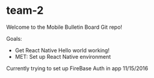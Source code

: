 # team-2
Welcome to the Mobile Bulletin Board Git repo!

Goals:
- Get React Native Hello world working!
- MET: Set up React Native environment

Currently trying to set up FireBase Auth in app 11/15/2016
